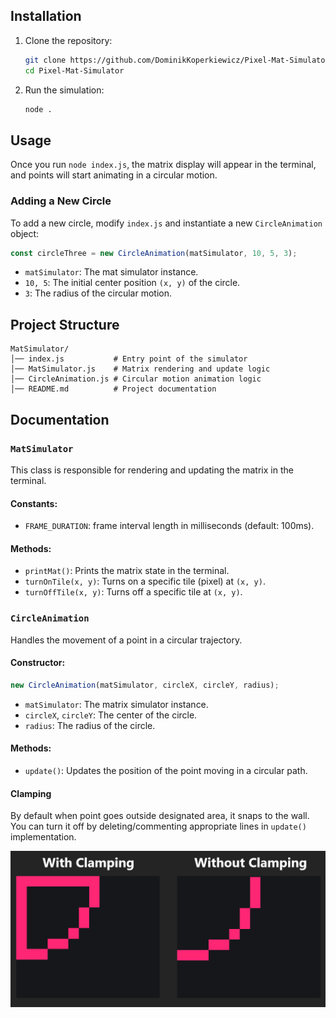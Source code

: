 ## Installation

1. Clone the repository:
   ```sh
   git clone https://github.com/DominikKoperkiewicz/Pixel-Mat-Simulator.git
   cd Pixel-Mat-Simulator
   ```

2. Run the simulation:
   ```sh
   node .
   ```

## Usage
Once you run `node index.js`, the matrix display will appear in the terminal, and points will start animating in a circular motion.

### Adding a New Circle
To add a new circle, modify `index.js` and instantiate a new `CircleAnimation` object:
```js
const circleThree = new CircleAnimation(matSimulator, 10, 5, 3);
```
- `matSimulator`: The mat simulator instance.
- `10, 5`: The initial center position `(x, y)` of the circle.
- `3`: The radius of the circular motion.

## Project Structure
```
MatSimulator/
│── index.js           # Entry point of the simulator
│── MatSimulator.js    # Matrix rendering and update logic
│── CircleAnimation.js # Circular motion animation logic
│── README.md          # Project documentation
```

## Documentation
### `MatSimulator`
This class is responsible for rendering and updating the matrix in the terminal.

#### Constants:
- `FRAME_DURATION`: frame interval length in milliseconds (default: 100ms).

#### Methods:
- `printMat()`: Prints the matrix state in the terminal.
- `turnOnTile(x, y)`: Turns on a specific tile (pixel) at `(x, y)`.
- `turnOffTile(x, y)`: Turns off a specific tile at `(x, y)`.

### `CircleAnimation`
Handles the movement of a point in a circular trajectory.

#### Constructor:
```js
new CircleAnimation(matSimulator, circleX, circleY, radius);
```
- `matSimulator`: The matrix simulator instance.
- `circleX`, `circleY`: The center of the circle.
- `radius`: The radius of the circle.

#### Methods:
- `update()`: Updates the position of the point moving in a circular path.

#### Clamping
By default when point goes outside designated area, it snaps to the wall. You can turn it off by deleting/commenting appropriate lines in `update()` implementation. 

![Path of the point in the top-left corner with and without clamping](img/clamping-preview.png)
